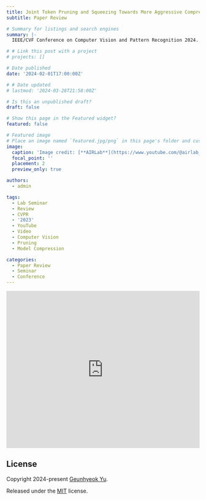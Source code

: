 ```yaml
---
title: Joint Token Pruning and Squeezing Towards More Aggressive Compression of ViTs
subtitle: Paper Review

# Summary for listings and search engines
summary: |- 
  IEEE/CVF Conference on Computer Vision and Pattern Recognition 2024.

# # Link this post with a project
# projects: []

# Date published
date: '2024-02-01T17:00:00Z'

# # Date updated
# lastmod: '2024-03-28T21:58:00Z'

# Is this an unpublished draft?
draft: false

# Show this page in the Featured widget?
featured: false

# Featured image
# Place an image named `featured.jpg/png` in this page's folder and customize its options here.
image:
  caption: 'Image credit: [**AIRLab**](https://www.youtube.com/@airlab_khu)'
  focal_point: ''
  placement: 2
  preview_only: true

authors:
  - admin

tags:
  - Lab Seminar
  - Review
  - CVPR
  - '2023'
  - YouTube
  - Video
  - Computer Vision
  - Pruning
  - Model Compression

categories:
  - Paper Review
  - Seminar
  - Conference
---
```


<iframe width="100%" height="410" src="https://www.youtube.com/embed/vCGwOOBRKIg" frameborder="0" allow="autoplay; encrypted-media" allowfullscreen></iframe>

## License

Copyright 2024-present [Geunhyeok Yu](/).

Released under the [MIT](https://raw.githubusercontent.com/nda111/nda111.github.io/main/LICENSE) license.
